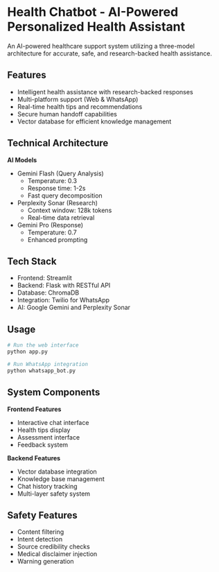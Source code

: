 # Health Chatbot - AI-Powered Personalized Health Assistant
An AI-powered healthcare support system utilizing a three-model architecture for accurate, safe, and research-backed health assistance.

## Features
- Intelligent health assistance with research-backed responses
- Multi-platform support (Web & WhatsApp)
- Real-time health tips and recommendations
- Secure human handoff capabilities
- Vector database for efficient knowledge management

## Technical Architecture

**AI Models**
- Gemini Flash (Query Analysis)
  - Temperature: 0.3
  - Response time: 1-2s
  - Fast query decomposition
- Perplexity Sonar (Research)
  - Context window: 128k tokens
  - Real-time data retrieval
- Gemini Pro (Response)
  - Temperature: 0.7
  - Enhanced prompting

## Tech Stack
- Frontend: Streamlit
- Backend: Flask with RESTful API
- Database: ChromaDB
- Integration: Twilio for WhatsApp
- AI: Google Gemini and Perplexity Sonar

## Usage

```bash
# Run the web interface
python app.py

# Run WhatsApp integration
python whatsapp_bot.py
```

## System Components

**Frontend Features**
- Interactive chat interface
- Health tips display
- Assessment interface
- Feedback system

**Backend Features**
- Vector database integration
- Knowledge base management
- Chat history tracking
- Multi-layer safety system

## Safety Features
- Content filtering
- Intent detection
- Source credibility checks
- Medical disclaimer injection
- Warning generation
